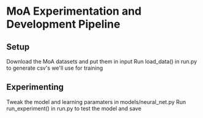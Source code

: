 # MoA Experimentation and Development Pipeline
## Setup
Download the MoA datasets and put them in input
Run load_data() in run.py to generate csv's we'll use for training

## Experimenting
Tweak the model and learning paramaters in models/neural_net.py
Run run_experiment() in run.py to test the model and save
